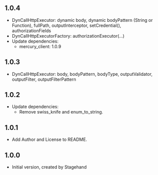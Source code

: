 ## 1.0.4

- DynCallHttpExecutor: dynamic body, dynamic bodyPattern (String or Function), fullPath, outputInterceptor, setCredential(), authorizationFields
- DynCallHttpExecutorFactory: authorizationExecutor(...)
- Update dependencies:
    - mercury_client: 1.0.9
    
## 1.0.3

- DynCallHttpExecutor: body, bodyPattern, bodyType, outputValidator, outputFilter, outputFilterPattern

## 1.0.2

- Update dependencies:
    - Remove swiss_knife and enum_to_string.
    
## 1.0.1

- Add Author and License to README.

## 1.0.0

- Initial version, created by Stagehand
